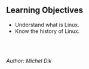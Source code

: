 <br/>

## Learning Objectives
- Understand what is Linux.
- Know the history of Linux.

<br/><br/>

_Author: Michel Dik_

